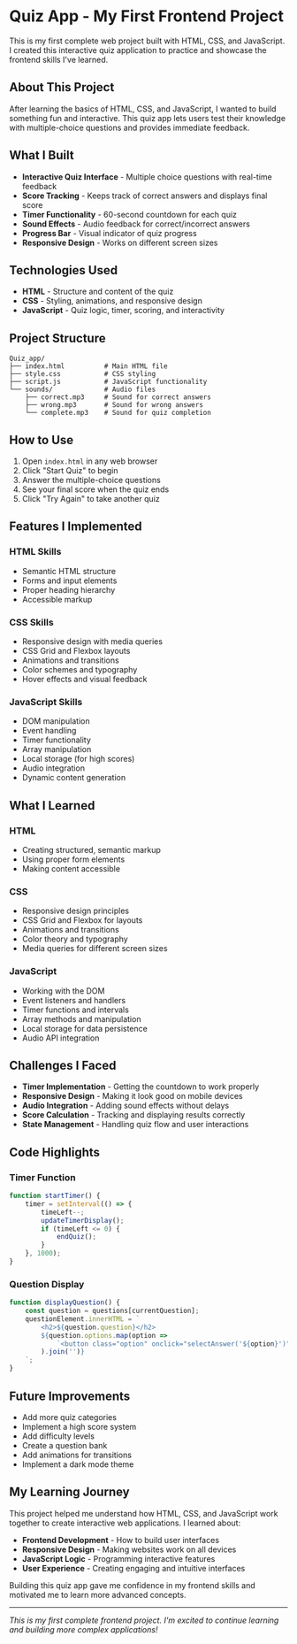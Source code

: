 # Quiz App - My First Frontend Project

This is my first complete web project built with HTML, CSS, and JavaScript. I created this interactive quiz application to practice and showcase the frontend skills I've learned.

## About This Project

After learning the basics of HTML, CSS, and JavaScript, I wanted to build something fun and interactive. This quiz app lets users test their knowledge with multiple-choice questions and provides immediate feedback.

## What I Built

- **Interactive Quiz Interface** - Multiple choice questions with real-time feedback
- **Score Tracking** - Keeps track of correct answers and displays final score
- **Timer Functionality** - 60-second countdown for each quiz
- **Sound Effects** - Audio feedback for correct/incorrect answers
- **Progress Bar** - Visual indicator of quiz progress
- **Responsive Design** - Works on different screen sizes

## Technologies Used

- **HTML** - Structure and content of the quiz
- **CSS** - Styling, animations, and responsive design
- **JavaScript** - Quiz logic, timer, scoring, and interactivity

## Project Structure

```
Quiz_app/
├── index.html          # Main HTML file
├── style.css           # CSS styling
├── script.js           # JavaScript functionality
└── sounds/             # Audio files
    ├── correct.mp3     # Sound for correct answers
    ├── wrong.mp3       # Sound for wrong answers
    └── complete.mp3    # Sound for quiz completion
```

## How to Use

1. Open `index.html` in any web browser
2. Click "Start Quiz" to begin
3. Answer the multiple-choice questions
4. See your final score when the quiz ends
5. Click "Try Again" to take another quiz

## Features I Implemented

### HTML Skills
- Semantic HTML structure
- Forms and input elements
- Proper heading hierarchy
- Accessible markup

### CSS Skills
- Responsive design with media queries
- CSS Grid and Flexbox layouts
- Animations and transitions
- Color schemes and typography
- Hover effects and visual feedback

### JavaScript Skills
- DOM manipulation
- Event handling
- Timer functionality
- Array manipulation
- Local storage (for high scores)
- Audio integration
- Dynamic content generation

## What I Learned

### HTML
- Creating structured, semantic markup
- Using proper form elements
- Making content accessible

### CSS
- Responsive design principles
- CSS Grid and Flexbox for layouts
- Animations and transitions
- Color theory and typography
- Media queries for different screen sizes

### JavaScript
- Working with the DOM
- Event listeners and handlers
- Timer functions and intervals
- Array methods and manipulation
- Local storage for data persistence
- Audio API integration

## Challenges I Faced

- **Timer Implementation** - Getting the countdown to work properly
- **Responsive Design** - Making it look good on mobile devices
- **Audio Integration** - Adding sound effects without delays
- **Score Calculation** - Tracking and displaying results correctly
- **State Management** - Handling quiz flow and user interactions

## Code Highlights

### Timer Function
```javascript
function startTimer() {
    timer = setInterval(() => {
        timeLeft--;
        updateTimerDisplay();
        if (timeLeft <= 0) {
            endQuiz();
        }
    }, 1000);
}
```

### Question Display
```javascript
function displayQuestion() {
    const question = questions[currentQuestion];
    questionElement.innerHTML = `
        <h2>${question.question}</h2>
        ${question.options.map(option => 
            `<button class="option" onclick="selectAnswer('${option}')">${option}</button>`
        ).join('')}
    `;
}
```

## Future Improvements

- Add more quiz categories
- Implement a high score system
- Add difficulty levels
- Create a question bank
- Add animations for transitions
- Implement a dark mode theme

## My Learning Journey

This project helped me understand how HTML, CSS, and JavaScript work together to create interactive web applications. I learned about:

- **Frontend Development** - How to build user interfaces
- **Responsive Design** - Making websites work on all devices
- **JavaScript Logic** - Programming interactive features
- **User Experience** - Creating engaging and intuitive interfaces

Building this quiz app gave me confidence in my frontend skills and motivated me to learn more advanced concepts.

---

*This is my first complete frontend project. I'm excited to continue learning and building more complex applications!* 